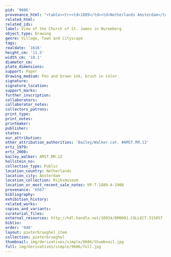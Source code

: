 ```yaml
---
pid: '9606'
provenance_html: "<table><tr><td>1889</td><td>Netherlands Amsterdam</td><td>Rijksmuseum</td></tr></table>"
related_html: 
related_ids: 
label: View of the Church of St. James in Nuremberg
object_type: Drawing
genre: Village, Town and Cityscape
tags: 
realdate: '1616'
height_cm: '11.5'
width_cm: '18.1'
diameter_cm: 
plate_dimensions: 
support: Paper
drawing_medium: Pen and brown ink, brush in color
signature: 
signature_location: 
support_marks: 
further_inscription: 
collaborators: 
collaborator_notes: 
collectors_patrons: 
print_type: 
print_notes: 
printmaker: 
publisher: 
states: 
our_attribution: 
other_attribution_authorities: 'Bailey/Walker cat. #AMST.RM.13'
ertz_1979: 
ertz_2008: 
bailey_walker: AMST.RM.13
hollstein_no: 
collection_type: Public
location_country: Netherlands
location_city: Amsterdam
location_collection: Rijksmuseum
location_or_most_recent_sale_notes: RP-T-1889-A-1908
provenance: '6567'
bibliography: 
exhibition_history: 
related_works: 
copies_and_variants: 
curatorial_files: 
external_resources: http://hdl.handle.net/10934/RM0001.COLLECT.315857
biblio: 
order: '940'
layout: pieterbrueghel_item
collection: pieterbrueghel
thumbnail: img/derivatives/simple/9606/thumbnail.jpg
full: img/derivatives/simple/9606/full.jpg
---
```

